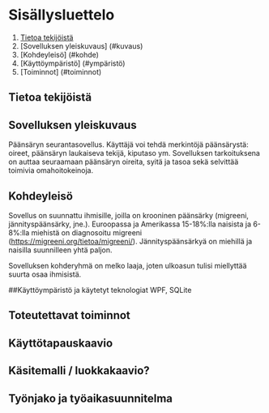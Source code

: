 # Sisällysluettelo
1. [Tietoa tekijöistä](#tietoa)
2. [Sovelluksen yleiskuvaus] (#kuvaus)
3. [Kohdeyleisö] (#kohde)
4. [Käyttöympäristö] (#ympäristö)
5. [Toiminnot] (#toiminnot)

<a name="tietoa"></a>
## Tietoa tekijöistä


<a name="kuvaus"></a>
## Sovelluksen yleiskuvaus
Päänsäryn seurantasovellus. Käyttäjä voi tehdä merkintöjä päänsärystä: oireet, päänsäryn laukaiseva tekijä, kiputaso ym. Sovelluksen tarkoituksena on auttaa seuraamaan päänsäryn oireita, syitä ja tasoa sekä selvittää toimivia omahoitokeinoja.


<a name="kohde"></a>
## Kohdeyleisö
Sovellus on suunnattu ihmisille, joilla on krooninen päänsärky (migreeni, jännityspäänsärky, jne.). Euroopassa ja Amerikassa 15-18%:lla naisista ja 6-8%:lla miehistä on diagnosoitu migreeni (https://migreeni.org/tietoa/migreeni/).  Jännityspäänsärkyä on miehillä ja naisilla suunnilleen yhtä paljon.

Sovelluksen kohderyhmä on melko laaja, joten ulkoasun tulisi miellyttää suurta osaa ihmisistä.


<a name="ympäristö"></a>
##Käyttöympäristö ja käytetyt teknologiat
WPF, SQLite


<a name="toiminnot"></a>
## Toteutettavat toiminnot


## Käyttötapauskaavio


## Käsitemalli / luokkakaavio?


## Työnjako ja työaikasuunnitelma